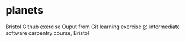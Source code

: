 # planets
Bristol Github exercise
Ouput from Git learning exercise @ intermediate software carpentry course, Bristol
